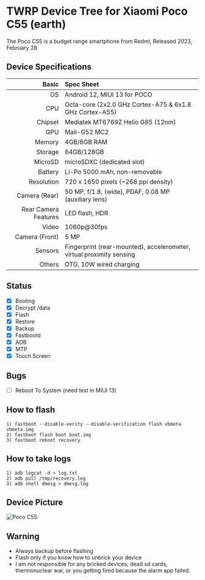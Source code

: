 # TWRP Device Tree for Xiaomi Poco C55 (earth)

The Poco C55 is a budget range smartphone from Redmi, Released 2023, February 28

## Device Specifications

Basic   | Spec Sheet
-------:|:-------------------------
OS      | Android 12, MIUI 13 for POCO
CPU     | Octa-core (2x2.0 GHz Cortex-A75 & 6x1.8 GHz Cortex-A55)
Chipset | Mediatek MT6769Z Helio G85 (12nm)
GPU     | Mali-G52 MC2
Memory  | 4GB/6GB RAM
Storage | 64GB/128GB
MicroSD | microSDXC (dedicated slot)
Battery | Li-Po 5000 mAh, non-removable
Resolution | 720 x 1650 pixels (~268 ppi density)
Camera (Rear)  | 50 MP, f/1.8, (wide), PDAF, 0.08 MP (auxiliary lens)
Rear Camera Features | LED flash, HDR
Video   | 1080p@30fps
Camera (Front)  | 5 MP
Sensors | Fingerprint (rear-mounted), accelerometer, virtual proximity sensing
Others | OTG, 10W wired charging

## Status

- [X] Booting
- [X] Decrypt /data
- [X] Flash
- [X] Restore
- [X] Backup
- [X] Fastbootd
- [X] ADB
- [X] MTP
- [X] Touch Screen

## Bugs

- [ ] Reboot To System (need test in MIUI 13)

## How to flash

```shell
1) fastboot --disable-verity --disable-verification flash vbmeta vbmeta.img
2) fastboot flash boot boot.img
3) fastboot reboot recovery
```

## How to take logs
```shell
1) adb logcat -d > log.txt
2) adb pull /tmp/recovery.log
3) adb shell dmesg > dmesg.log
```

## Device Picture

![Poco C55](https://fdn2.gsmarena.com/vv/pics/xiaomi/xiaomi-poco-c55-1.jpg "Poco C55")

## Warning
- Always backup before flashing
- Flash only if you know how to unbrick your device
- I am not responsible for any bricked devices, dead sd cards, thermonuclear war, or you getting fired because the alarm app failed.
